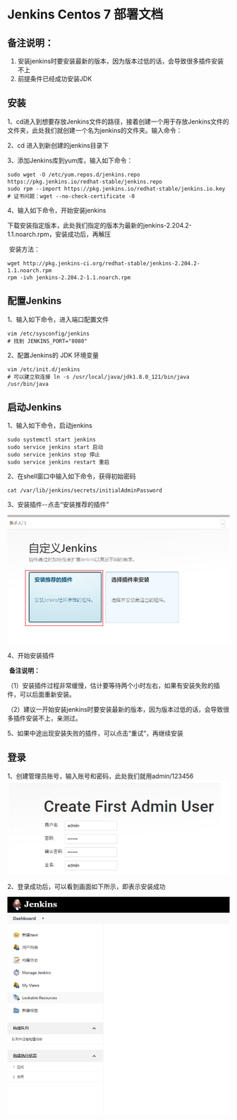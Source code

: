 # Jenkins Centos 7 部署文档

## 备注说明：

1. 安装jenkins时要安装最新的版本，因为版本过低的话，会导致很多插件安装不上
2. 前提条件已经成功安装JDK

## 安装

1、cd进入到想要存放Jenkins文件的路径，接着创建一个用于存放Jenkins文件的文件夹，此处我们就创建一个名为jenkins的文件夹。输入命令：

2、cd 进入到新创建的jenkins目录下

3、添加Jenkins库到yum库，输入如下命令：

``` shell
sudo wget -O /etc/yum.repos.d/jenkins.repo https://pkg.jenkins.io/redhat-stable/jenkins.repo
sudo rpm --import https://pkg.jenkins.io/redhat-stable/jenkins.io.key
# 证书问题：wget --no-check-certificate -0
```

4、输入如下命令，开始安装jenkins

​	下载安装指定版本，此处我们指定的版本为最新的jenkins-2.204.2-1.1.noarch.rpm，安装成功后，再解压

​	安装方法：

```shell
wget http://pkg.jenkins-ci.org/redhat-stable/jenkins-2.204.2-1.1.noarch.rpm
rpm -ivh jenkins-2.204.2-1.1.noarch.rpm
```

## 配置Jenkins

1、输入如下命令，进入端口配置文件

```shell
vim /etc/sysconfig/jenkins
# 找到 JENKINS_PORT="8080"
```

2、配置Jenkins的 JDK 环境变量

```shell
vim /etc/init.d/jenkins
# 可以建立软连接 ln -s /usr/local/java/jdk1.8.0_121/bin/java /usr/bin/java
```

## 启动Jenkins

1、输入如下命令，启动jenkins

```shell
sudo systemctl start jenkins
sudo service jenkins start 启动 
sudo service jenkins stop 停止
sudo service jenkins restart 重启
```

2、在shell窗口中输入如下命令，获得初始密码

```shell
cat /var/lib/jenkins/secrets/initialAdminPassword 
```

3、安装插件--点击“安装推荐的插件”

![image-20220503103242078](https://raw.githubusercontent.com/wanxianbo/pic-bed/main/img/2022/05/image-20220503103242078.png)

4、开始安装插件

​	**备注说明：**

（1）安装插件过程非常缓慢，估计要等待两个小时左右，如果有安装失败的插件，可以后面重新安装。

（2）建议一开始安装jenkins时要安装最新的版本，因为版本过低的话，会导致很多插件安装不上，亲测过。

5、如果中途出现安装失败的插件，可以点击“重试”，再继续安装

## 登录

1、创建管理员账号，输入账号和密码，此处我们就用admin/123456
![](https://raw.githubusercontent.com/wanxianbo/pic-bed/main/img/2022/05/image-20220503103444489.png)

2、登录成功后，可以看到画面如下所示，即表示安装成功

![image-20220503104312671](https://raw.githubusercontent.com/wanxianbo/pic-bed/main/img/2022/05/image-20220503104312671.png)